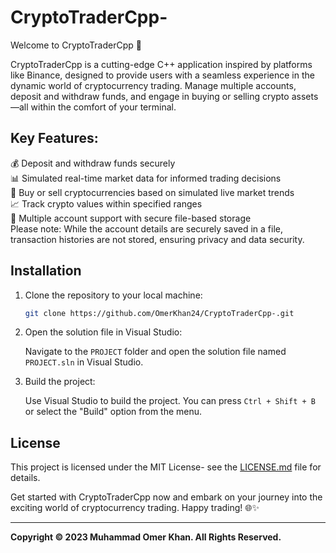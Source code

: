 # CryptoTraderCpp-

Welcome to CryptoTraderCpp 🚀

CryptoTraderCpp is a cutting-edge C++ application inspired by platforms like Binance, designed to provide users with a seamless experience in the dynamic world of cryptocurrency trading. Manage multiple accounts, deposit and withdraw funds, and engage in buying or selling crypto assets—all within the comfort of your terminal.

## Key Features:

💰 Deposit and withdraw funds securely <br>
📊 Simulated real-time market data for informed trading decisions <br>
🔄 Buy or sell cryptocurrencies based on simulated live market trends <br>
📈 Track crypto values within specified ranges <br>
📁 Multiple account support with secure file-based storage <br>
Please note: While the account details are securely saved in a file, transaction histories are not stored, ensuring privacy and data security. <br>

## Installation

1. Clone the repository to your local machine:

    ```bash
    git clone https://github.com/OmerKhan24/CryptoTraderCpp-.git

2. Open the solution file in Visual Studio:

    Navigate to the `PROJECT` folder and open the solution file named `PROJECT.sln` in Visual Studio.

3. Build the project:

    Use Visual Studio to build the project. You can press `Ctrl + Shift + B` or select the "Build" option from the menu.

## License

This project is licensed under the MIT License- see the [LICENSE.md](https://github.com/OmerKhan24/Currency-Calculator/blob/main/LICENSE.md) file for details.

Get started with CryptoTraderCpp now and embark on your journey into the exciting world of cryptocurrency trading. Happy trading! 🌐✨

  ---
  
**Copyright © 2023 Muhammad Omer Khan. All Rights Reserved.**
